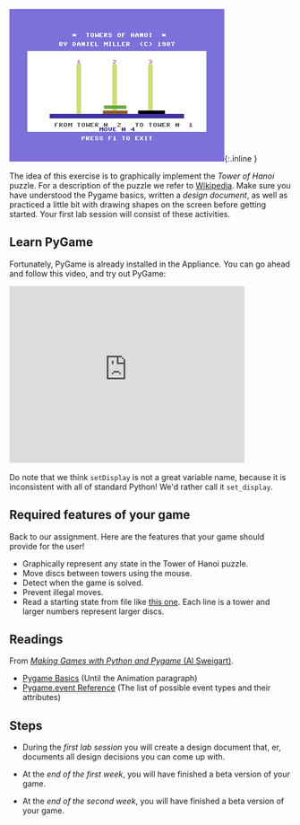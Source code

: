 ![Towers of Hanoi](hanoi.png){:.inline }

The idea of this exercise is to graphically implement the *Tower of Hanoi*
puzzle. For a description of the puzzle we refer to [Wikipedia]. Make sure you
have understood the Pygame basics, written a *design document*, as well as
practiced a little bit with drawing shapes on the screen before getting started. Your first lab session will consist of these activities.

[Wikipedia]: http://en.wikipedia.org/wiki/Towers_of_hanoi

## Learn PyGame

Fortunately, PyGame is already installed in the Appliance. You can go ahead and follow this video, and try out PyGame:

<iframe width="420" height="315" src="https://www.youtube.com/embed/f_kFOFYdCiY" frameborder="0" allowfullscreen></iframe>

Do note that we think `setDisplay` is not a great variable name, because it is inconsistent with all of standard Python! We'd rather call it `set_display`.

## Required features of your game

Back to our assignment. Here are the features that your game should provide for the user!

* Graphically represent any state in the Tower of Hanoi puzzle.
* Move discs between towers using the mouse.
* Detect when the game is solved.
* Prevent illegal moves.
* Read a starting state from file like [this one](hanoi.txt). Each line is a
  tower and larger numbers represent larger discs.

## Readings

From [*Making Games with Python and Pygame* (Al Sweigart)](http://inventwithpython.com/pygame/chapters/).

* [Pygame Basics](http://inventwithpython.com/pygame/chapter2.html) (Until the Animation paragraph)
* [Pygame.event Reference](http://www.pygame.org/docs/ref/event.html) (The list of possible event types and their attributes)

## Steps

* During the *first lab session* you will create a design document that, er, documents all design decisions you can come up with.

* At the *end of the first week*, you will have finished a beta version of
  your game.

* At the *end of the second week*, you will have finished a beta version of
  your game.
